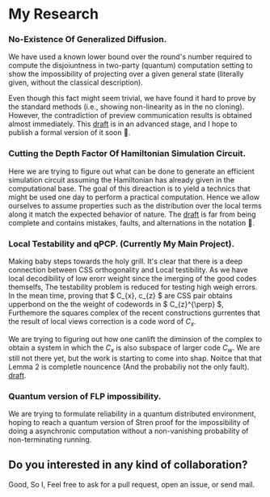 # My Research

### No-Existence Of Generalized Diffusion.
We have used a known lower bound over the round's number required to compute the disjoiuntness in two-party (quantum) computation setting
to show the impossibility of projecting over a given general state (literally given, without the classical description).

Even though this fact might seem 
trivial, we have found it hard to prove by the standard methods (i.e., showing non-linearity as in the no cloning). 
However, the contradiction of preview communication results is obtained almost immediately. This [draft](https://github.com/dudupo/Academic/blob/master/projects/pdfs/lowerbound.pdf) is in an advanced stage, and I hope to 
publish a formal version of it soon :information_desk_person:. 

### Cutting the Depth Factor Of Hamiltonian Simulation Circuit. 
Here we are trying to figure out what can be done to generate an efficient simulation circuit assuming the Hamiltonian has already 
given in the computational base. The goal of this direaction is to yield a technics that might be used one day to perform a practical computation.
Hence we allow ourselves to assume properties such as the distribution over the local terms along it match the expected behavior of nature. 
The [draft](https://github.com/dudupo/Academic/blob/master/projects/pdfs/Classiq.pdf) is
far from being complete and contains mistakes, faults, and alternations in the notation :see_no_evil:.

### Local Testability and qPCP. (Currently My Main Project). 
Making baby steps towards the holy grill. It's clear that there is a deep connection between CSS orthogonality and 
Local testibility. As we have local decodibility of low erorr weight since the imerging of the good codes themselfs, 
The testability problem is reduced for testing high weigh errors. In the mean time, proving that $ C_{x}, c_{z} $ are CSS pair 
obtains upperbond on the the weight of codewords in $ C_{z}^{\perp} $, Furthemore the squares complex of the recent constructions 
gurrentes that the result of local views correction is a code word of $C_{x}$. 

We are trying to figuring out how one canlift the diminsion of the complex to obtain a system in which the $C_{x}$ 
is also subspace of larger code $C_{w}$. We are still not there yet, but the work is starting to come into shap. Noitce that that Lemma 2 is completle nouncence (And the probabiliy not the only fault). [draft](https://github.com/dudupo/Academic/blob/master/projects/pdfs/ltc.pdf).    

### Quantum version of FLP impossibility. 
We are trying to formulate reliability in a quantum distributed environment,
hoping to reach a quantum version of Stren proof for the impossibility of doing
a asynchronic computation without a non-vanishing probability of non-terminating running. 

## Do you interested in any kind of collaboration? 
Good, So I, Feel free to ask for a pull request, open an issue, or send mail.

